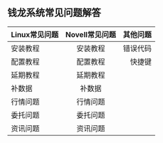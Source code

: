 ## 钱龙系统常见问题解答

| Linux常见问题  | Novell常见问题  | 其他问题  |
| ------------- |:-------------:| -----:|
| 安装教程  | 安装教程 | 错误代码 |
| 配置教程  | 配置教程 |   快捷键 |
| 延期教程  | 延期教程 |     |
| 补数据    | 补数据   |     |
| 行情问题  | 行情问题 |     |
| 委托问题  | 委托问题 |     |
| 资讯问题  | 资讯问题 |     |
